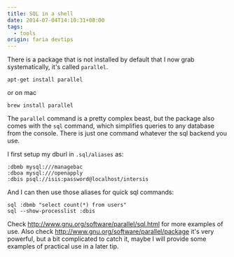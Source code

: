```yaml
---
title: SQL in a shell
date: 2014-07-04T14:10:31+08:00
tags:
  - tools
origin: faria devtips
---
```

There is a package that is not installed by default that I now grab systematically, it's called `parallel`.

    apt-get install parallel

or on mac 

    brew install parallel

The `parallel` command is a pretty complex beast, but the package also comes with the `sql` command, which simplifies queries to any database from the console. There is just one     command whatever the sql backend you use.

I first setup my dburl in `.sql/aliases` as: 

    :dbmb mysql:///managebac
    :dboa mysql:///openapply
    :dbis psql://isis:password@localhost/intersis

And I can then use those aliases for quick sql commands:

    sql :dbmb "select count(*) from users"
    sql --show-processlist :dbis

Check http://www.gnu.org/software/parallel/sql.html for more examples of use. Also check http://www.gnu.org/software/parallel/package it's very powerful, but a bit complicated  to catch it, maybe I will provide some examples of practical use in a later tip.

